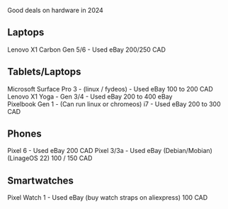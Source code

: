 Good deals on hardware in 2024

## Laptops
Lenovo X1 Carbon Gen 5/6 - Used eBay 200/250 CAD

## Tablets/Laptops
Microsoft Surface Pro 3 - (linux / fydeos) - Used eBay 100 to 200 CAD<br> 
Lenovo X1 Yoga - Gen 3/4 - Used eBay 200 to 400 eBay<br>
Pixelbook Gen 1 - (Can run linux or chromeos) i7 - Used eBay 200 to 300 CAD

## Phones
Pixel 6 - Used eBay 200 CAD
Pixel 3/3a - Used eBay (Debian/Mobian) (LinageOS 22) 100 / 150 CAD

## Smartwatches
Pixel Watch 1 - Used eBay (buy watch straps on aliexpress) 100 CAD
